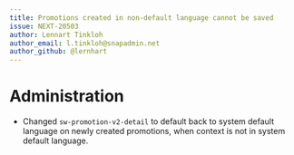 ```yaml
---
title: Promotions created in non-default language cannot be saved
issue: NEXT-20503
author: Lennart Tinkloh
author_email: l.tinkloh@snapadmin.net
author_github: @lernhart
---
```

# Administration
* Changed `sw-promotion-v2-detail` to default back to system default language on newly created promotions, when context is not in system default language.
